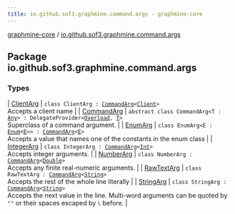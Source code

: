 ```yaml
---
title: io.github.sof3.graphmine.command.args - graphmine-core
---
```


[graphmine-core](../index.html) / [io.github.sof3.graphmine.command.args](./index.html)

## Package io.github.sof3.graphmine.command.args

### Types

| [ClientArg](-client-arg/index.html) | `class ClientArg : `[`CommandArg`](-command-arg/index.html)`<`[`Client`](../io.github.sof3.graphmine.client/-client/index.html)`>`<br>Accepts a client name |
| [CommandArg](-command-arg/index.html) | `abstract class CommandArg<T : `[`Any`](https://kotlinlang.org/api/latest/jvm/stdlib/kotlin/-any/index.html)`> : DelegateProvider<`[`Overload`](../io.github.sof3.graphmine.command/-overload/index.html)`, `[`T`](-command-arg/index.html#T)`>`<br>Superclass of a command argument. |
| [EnumArg](-enum-arg/index.html) | `class EnumArg<E : `[`Enum`](https://kotlinlang.org/api/latest/jvm/stdlib/kotlin/-enum/index.html)`<`[`E`](-enum-arg/index.html#E)`>> : `[`CommandArg`](-command-arg/index.html)`<`[`E`](-enum-arg/index.html#E)`>`<br>Accepts a value that names one of the constants in the enum class |
| [IntegerArg](-integer-arg/index.html) | `class IntegerArg : `[`CommandArg`](-command-arg/index.html)`<`[`Int`](https://kotlinlang.org/api/latest/jvm/stdlib/kotlin/-int/index.html)`>`<br>Accepts integer arguments. |
| [NumberArg](-number-arg/index.html) | `class NumberArg : `[`CommandArg`](-command-arg/index.html)`<`[`Double`](https://kotlinlang.org/api/latest/jvm/stdlib/kotlin/-double/index.html)`>`<br>Accepts any finite real-numeric arguments. |
| [RawTextArg](-raw-text-arg/index.html) | `class RawTextArg : `[`CommandArg`](-command-arg/index.html)`<`[`String`](https://kotlinlang.org/api/latest/jvm/stdlib/kotlin/-string/index.html)`>`<br>Accepts the rest of the whole line literally |
| [StringArg](-string-arg/index.html) | `class StringArg : `[`CommandArg`](-command-arg/index.html)`<`[`String`](https://kotlinlang.org/api/latest/jvm/stdlib/kotlin/-string/index.html)`>`<br>Accepts the next value in the line. Multi-word arguments can be quoted by `""` or their spaces escaped by `\` before. |

